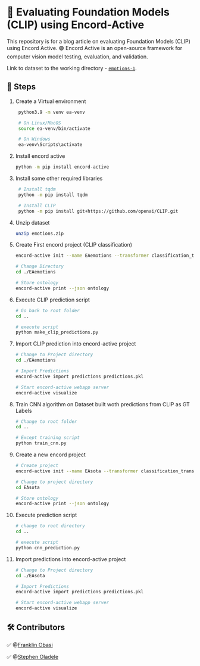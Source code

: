 # 🔎 Evaluating Foundation Models (CLIP) using Encord-Active

This repository is for a blog article on evaluating Foundation Models (CLIP) using Encord Active. 🟣 Encord Active is an open-source framework for computer vision model testing, evaluation, and validation.

Link to dataset to the working directory - [`emotions-1`](https://www.dropbox.com/sh/rovspvmbtxg2mdx/AAAk9UM8GI57KhRD5ljehGDNa?dl=0).

## 🚀 Steps

1. Create a Virtual environment

   ```bash
    python3.9 -m venv ea-venv

    # On Linux/MacOS
    source ea-venv/bin/activate

    # On Windows
    ea-venv\Scripts\activate
   ```

2. Install encord active

    ```bash
    python -m pip install encord-active
    ```

3. Install some other required libraries

   ```bash
    # Install tqdm
    python -m pip install tqdm

    # Install CLIP
    python -m pip install git+https://github.com/openai/CLIP.git
   ```

4. Unzip dataset

    ```bash
    unzip emotions.zip
    ```

5. Create First encord project (CLIP classification)

    ```bash
    encord-active init --name EAemotions --transformer classification_transformer.py ./emotions

    # Change Directory
    cd ./EAemotions

    # Store ontology
    encord-active print --json ontology
    ```

6. Execute CLIP prediction script

    ```bash
    # Go back to root folder
    cd ..

    # execute script
    python make_clip_predictions.py
    ```

7. Import CLIP prediction into encord-active project

    ```bash
    # Change to Project directory
    cd ./EAemotions

    # Import Predictions
    encord-active import predictions predictions.pkl

    # Start encord-active webapp server
    encord-active visualize
    ```

8. Train CNN algorithm on Dataset built woth predictions from CLIP as GT Labels

   ```bash
   # Change to root folder
   cd ..

   # Except training script
   python train_cnn.py
   ```

9. Create a new encord project

    ```bash
    # Create project
    encord-active init --name EAsota --transformer classification_transformer.py Clip_GT_labels\Test

    # Change to project directory
    cd EAsota

    # Store ontology
    encord-active print --json ontology
    ```

10. Execute prediction script

    ```bash
    # change to root directory
    cd ..

    # execute script
    python cnn_prediction.py
    ```

11. Import predictions into encord-active project

    ```bash
    # Change to Project directory
    cd ./EAsota

    # Import Predictions
    encord-active import predictions predictions.pkl

    # Start encord-active webapp server
    encord-active visualize
    ```

## 🛠️ Contributors

✅ @[Franklin Obasi](https://github.com/franklinobasy)


✅ @[Stephen Oladele](https://github.com/NonMundaneDev/)